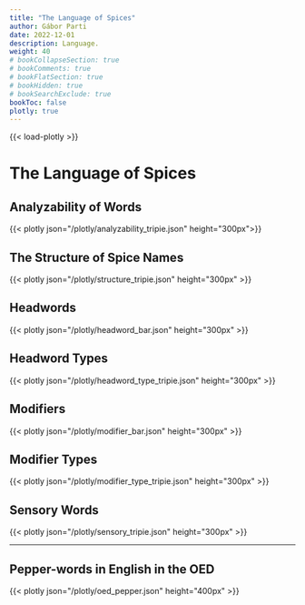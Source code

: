 ```yaml
---
title: "The Language of Spices"
author: Gábor Parti
date: 2022-12-01
description: Language.
weight: 40
# bookCollapseSection: true
# bookComments: true
# bookFlatSection: true
# bookHidden: true
# bookSearchExclude: true
bookToc: false
plotly: true
---
```


{{< load-plotly >}}

# The Language of Spices

## Analyzability of Words
{{< plotly json="/plotly/analyzability_tripie.json" height="300px">}}

## The Structure of Spice Names
{{< plotly json="/plotly/structure_tripie.json" height="300px" >}}

## Headwords
{{< plotly json="/plotly/headword_bar.json" height="300px" >}}

## Headword Types
{{< plotly json="/plotly/headword_type_tripie.json" height="300px" >}}

## Modifiers
{{< plotly json="/plotly/modifier_bar.json" height="300px" >}}

## Modifier Types
{{< plotly json="/plotly/modifier_type_tripie.json" height="300px" >}}

## Sensory Words
{{< plotly json="/plotly/sensory_tripie.json" height="300px" >}}

***

## Pepper-words in English in the OED

{{< plotly json="/plotly/oed_pepper.json" height="400px" >}}